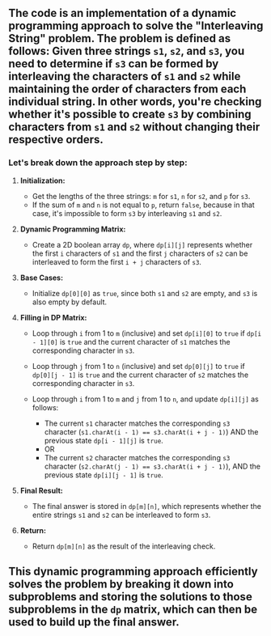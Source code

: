 ## The code is an implementation of a dynamic programming approach to solve the "Interleaving String" problem. The problem is defined as follows: Given three strings `s1`, `s2`, and `s3`, you need to determine if `s3` can be formed by interleaving the characters of `s1` and `s2` while maintaining the order of characters from each individual string. In other words, you're checking whether it's possible to create `s3` by combining characters from `s1` and `s2` without changing their respective orders.

### Let's break down the approach step by step:

1. **Initialization:**
   - Get the lengths of the three strings: `m` for `s1`, `n` for `s2`, and `p` for `s3`.
   - If the sum of `m` and `n` is not equal to `p`, return `false`, because in that case, it's impossible to form `s3` by interleaving `s1` and `s2`.

2. **Dynamic Programming Matrix:**
   - Create a 2D boolean array `dp`, where `dp[i][j]` represents whether the first `i` characters of `s1` and the first `j` characters of `s2` can be interleaved to form the first `i + j` characters of `s3`.

3. **Base Cases:**
   - Initialize `dp[0][0]` as `true`, since both `s1` and `s2` are empty, and `s3` is also empty by default.

4. **Filling in DP Matrix:**
   - Loop through `i` from 1 to `m` (inclusive) and set `dp[i][0]` to `true` if `dp[i - 1][0]` is `true` and the current character of `s1` matches the corresponding character in `s3`.

   - Loop through `j` from 1 to `n` (inclusive) and set `dp[0][j]` to `true` if `dp[0][j - 1]` is `true` and the current character of `s2` matches the corresponding character in `s3`.

   - Loop through `i` from 1 to `m` and `j` from 1 to `n`, and update `dp[i][j]` as follows:
     - The current `s1` character matches the corresponding `s3` character (`s1.charAt(i - 1) == s3.charAt(i + j - 1)`) AND the previous state `dp[i - 1][j]` is `true`.
     - OR
     - The current `s2` character matches the corresponding `s3` character (`s2.charAt(j - 1) == s3.charAt(i + j - 1)`), AND the previous state `dp[i][j - 1]` is `true`.

5. **Final Result:**
   - The final answer is stored in `dp[m][n]`, which represents whether the entire strings `s1` and `s2` can be interleaved to form `s3`.

6. **Return:**
   - Return `dp[m][n]` as the result of the interleaving check.

## This dynamic programming approach efficiently solves the problem by breaking it down into subproblems and storing the solutions to those subproblems in the `dp` matrix, which can then be used to build up the final answer.
